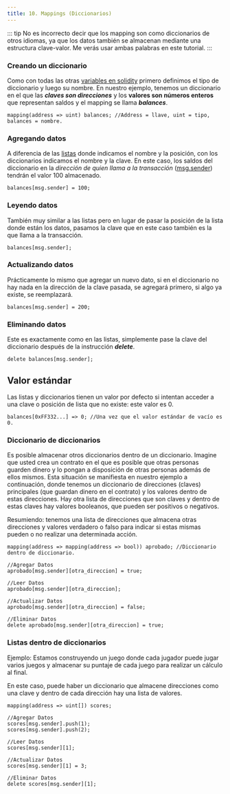 ```yaml
---
title: 10. Mappings (Diccionarios)
---
```

::: tip
  No es incorrecto decir que los mapping son como diccionarios de otros idiomas, ya que los datos también se almacenan mediante una estructura clave-valor. Me verás usar ambas palabras en este tutorial.
:::

### Creando un diccionario

Como con todas las otras [variables en solidity](tipos-de-variaveis.md) primero definimos el tipo de diccionario y luego su nombre. En nuestro ejemplo, tenemos un diccionario en el que las _**claves son direcciones**_ y los **valores son números enteros** que representan saldos y el mapping se llama _**balances**_.

```solidity
mapping(address => uint) balances; //Address = llave, uint = tipo, balances = nombre.
```

### Agregando datos

A diferencia de las [listas](arrays-listas.md) donde indicamos el nombre y la posición, con los diccionarios indicamos el nombre y la clave. En este caso, los saldos del diccionario en la _dirección de quien llama a la transacción_ ([msg.sender](variaveis-built-in-msg.sender-msg.value....md)) tendrán el valor 100 almacenado.

```solidity
balances[msg.sender] = 100;
```

### Leyendo datos

También muy similar a las listas pero en lugar de pasar la posición de la lista donde están los datos, pasamos la clave que en este caso también es la que llama a la transacción.

```solidity
balances[msg.sender];
```

### Actualizando datos

Prácticamente lo mismo que agregar un nuevo dato, si en el diccionario no hay nada en la dirección de la clave pasada, se agregará primero, si algo ya existe, se reemplazará.

```solidity
balances[msg.sender] = 200;
```

### Eliminando datos

Este es exactamente como en las listas, simplemente pase la clave del diccionario después de la instrucción _**delete**_.

```solidity
delete balances[msg.sender];
```

## Valor estándar

Las listas y diccionarios tienen un valor por defecto si intentan acceder a una clave o posición de lista que no existe: este valor es 0.

```solidity
balances[0xFF332...] => 0; //Una vez que el valor estándar de vacío es 0.
```

### Diccionario de diccionarios

Es posible almacenar otros diccionarios dentro de un diccionario. Imagine que usted crea un contrato en el que es posible que otras personas guarden dinero y lo pongan a disposición de otras personas además de ellos mismos. Esta situación se manifiesta en nuestro ejemplo a continuación, donde tenemos un diccionario de direcciones (claves) principales (que guardan dinero en el contrato) y los valores dentro de estas direcciones. Hay otra lista de direcciones que son claves y dentro de estas claves hay valores booleanos, que pueden ser positivos o negativos.

Resumiendo: tenemos una lista de direcciones que almacena otras direcciones y valores verdadero o falso para indicar si estas mismas pueden o no realizar una determinada acción.

```solidity
mapping(address => mapping(address => bool)) aprobado; //Diccionario dentro de diccionario.

//Agregar Datos
aprobado[msg.sender][otra_direccion] = true;

//Leer Datos
aprobado[msg.sender][otra_direccion];

//Actualizar Datos
aprobado[msg.sender][otra_direccion] = false;

//Eliminar Datos
delete aprobado[msg.sender][otra_direccion] = true;
```

### Listas dentro de diccionarios

Ejemplo: Estamos construyendo un juego donde cada jugador puede jugar varios juegos y almacenar su puntaje de cada juego para realizar un cálculo al final.

En este caso, puede haber un diccionario que almacene direcciones como una clave y dentro de cada dirección hay una lista de valores.

```solidity
mapping(address => uint[]) scores;

//Agregar Datos
scores[msg.sender].push(1);
scores[msg.sender].push(2);

//Leer Datos
scores[msg.sender][1];

//Actualizar Datos
scores[msg.sender][1] = 3;

//Eliminar Datos
delete scores[msg.sender][1];
```